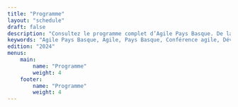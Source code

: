 ```yaml
---
title: "Programme"
layout: "schedule"
draft: false
description: "Consultez le programme complet d’Agile Pays Basque. De la journée dédiée aux conférences et ateliers à l’open space collaboratif, sans oublier la détente en bord de mer, organisez votre venue"
keywords: "Agile Pays Basque, Agile, Pays Basque, Conférence agile, Développement logiciel, Product management, UX design, Facilitation, Open space, Ateliers, Communauté agile, Partage d’expériences, Ambiance conviviale, Événement agile, Accessibilité, Inclusion, Collaboration, Mer et montagne, Gastronomie locale, Réseautage, Innovation technologique"
edition: "2024"
menus:
    main:
        name: "Programme"
        weight: 4
    footer:
        name: "Programme"
        weight: 4
---
```

